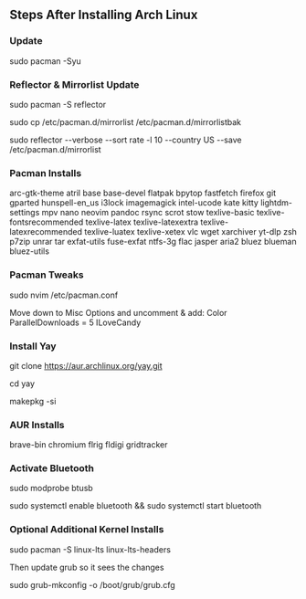 ## Steps After Installing Arch Linux

### Update

sudo pacman -Syu

### Reflector & Mirrorlist Update

sudo pacman -S reflector

sudo cp /etc/pacman.d/mirrorlist /etc/pacman.d/mirrorlistbak

sudo reflector --verbose --sort rate -l 10 --country US --save /etc/pacman.d/mirrorlist

### Pacman Installs

arc-gtk-theme atril base base-devel flatpak bpytop fastfetch firefox git gparted hunspell-en_us i3lock imagemagick intel-ucode kate kitty lightdm-settings mpv nano neovim pandoc rsync scrot stow texlive-basic texlive-fontsrecommended texlive-latex texlive-latexextra texlive-latexrecommended texlive-luatex texlive-xetex vlc wget xarchiver yt-dlp zsh p7zip unrar tar exfat-utils fuse-exfat ntfs-3g flac jasper aria2 bluez blueman bluez-utils

### Pacman Tweaks

sudo nvim /etc/pacman.conf

Move down to Misc Options and uncomment & add:
Color
ParallelDownloads = 5
ILoveCandy

### Install Yay	

git clone https://aur.archlinux.org/yay.git

cd yay

makepkg -si

### AUR Installs

brave-bin chromium flrig fldigi gridtracker

### Activate Bluetooth

sudo modprobe btusb

sudo systemctl enable bluetooth && sudo systemctl start bluetooth

### Optional Additional Kernel Installs

sudo pacman -S linux-lts linux-lts-headers

Then update grub so it sees the changes

sudo grub-mkconfig -o /boot/grub/grub.cfg
